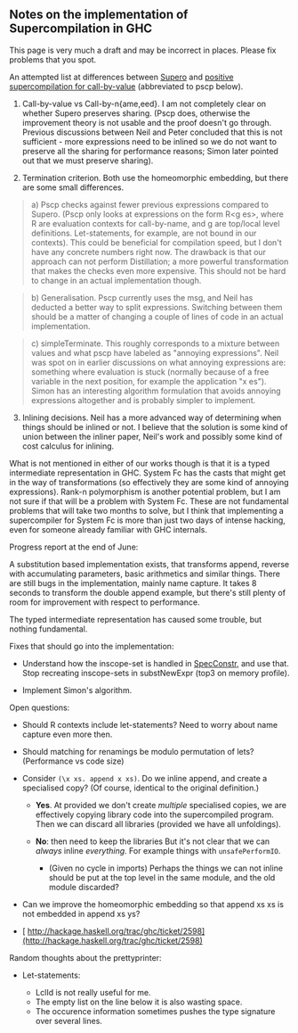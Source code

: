 ## Notes on the implementation of Supercompilation in GHC


This page is very much a draft and may be incorrect in places. Please fix problems that you spot.


An attempted list at differences between [ Supero](http://community.haskell.org/~ndm/supero) and [ positive supercompilation for call-by-value](http://www.csee.ltu.se/~pj/papers/scp/popl09-scp.pdf) (abbreviated to pscp below). 


1) Call-by-value vs Call-by-n{ame,eed}. I am not completely clear on whether Supero preserves sharing. (Pscp does, otherwise the improvement theory is not usable and the proof doesn't go through. Previous discussions between Neil and Peter concluded that this is not sufficient - more expressions need to be inlined so we do not want to preserve all the sharing for performance reasons; Simon later pointed out that we must preserve sharing).


2) Termination criterion. Both use the homeomorphic embedding, but there are some small differences.

>
> a) Pscp checks against fewer previous expressions compared to Supero. (Pscp only looks at expressions on the form R\<g es\>, where R are evaluation contexts for call-by-name, and g are top/local level definitions. Let-statements, for example, are not bound in our contexts). This could be beneficial for compilation speed, but I don't have any concrete numbers right now. The drawback is that our approach can not perform Distillation; a more powerful transformation that makes the checks even more expensive. This should not be hard to change in an actual implementation though.

>
> b) Generalisation. Pscp currently uses the msg, and Neil has deducted a better way to split expressions. Switching between them should be a matter of changing a couple of lines of code in an actual implementation.

>
> c) simpleTerminate. This roughly corresponds to a mixture between values and what pscp have labeled as "annoying expressions". Neil was spot on in earlier discussions on what annoying expressions are: something where evaluation is stuck (normally because of a free variable in the next position, for example the application "x es"). Simon has an interesting algorithm formulation that avoids annoying expressions altogether and is probably simpler to implement.


3) Inlining decisions. Neil has a more advanced way of determining when things should be inlined or not. I believe that the solution is some kind of union between the inliner paper, Neil's work and possibly some kind of cost calculus for inlining.


What is not mentioned in either of our works though is that it is a typed intermediate representation in GHC. System Fc has the casts that might get in the way of transformations (so effectively they are some kind of annoying expressions). Rank-n polymorphism is another potential problem, but I am not sure if that will be a problem with System Fc. These are not fundamental problems that will take two months to solve, but I think that implementing a supercompiler for System Fc is more than just two days of intense hacking, even for someone already familiar with GHC internals.


Progress report at the end of June:


A substitution based implementation exists, that transforms append, reverse with accumulating parameters, basic arithmetics and similar things. There are still bugs in the implementation, mainly name capture. It takes 8 seconds to transform the double append example, but there's still plenty of room for improvement with respect to performance.


The typed intermediate representation has caused some trouble, but nothing fundamental. 


Fixes that should go into the implementation:

- Understand how the inscope-set is handled in [SpecConstr](spec-constr), and use that. Stop recreating inscope-sets in substNewExpr (top3 on memory profile).

- Implement Simon's algorithm.


Open questions:

- Should R contexts include let-statements? Need to worry about name capture even more then.

- Should matching for renamings be modulo permutation of lets? (Performance vs code size)

- Consider `(\x xs. append x xs)`.  Do we inline append, and create a specialised copy?  (Of course, identical to the original definition.)

  - **Yes**.  At provided we don't create *multiple* specialised copies, we are effectively copying library code into the supercompiled program.  Then we can discard all libraries (provided we have all unfoldings).
  - **No**: then need to keep the libraries
    But it's not clear that we can *always* inline *everything*.  For example things with `unsafePerformIO`.

    - (Given no cycle in imports) Perhaps the things we can not inline should be put at the top level in the same module, and the old module discarded?

- Can we improve the homeomorphic embedding so that append xs xs is not embedded in append xs ys?

- [ http://hackage.haskell.org/trac/ghc/ticket/2598](http://hackage.haskell.org/trac/ghc/ticket/2598)


Random thoughts about the prettyprinter:

- Let-statements: 

  - LclId is not really useful for me.
  - The empty list on the line below it is also wasting space.
  - The occurence information sometimes pushes the type signature over several lines. 
